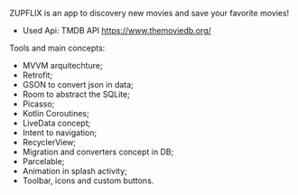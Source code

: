 ZUPFLIX is an app to discovery new movies and save your favorite movies!

- Used Api: TMDB API https://www.themoviedb.org/

Tools and main concepts: 

- MVVM arquitechture;
- Retrofit;
- GSON to convert json in data;
- Room to abstract the SQLite;
- Picasso;
- Kotlin Coroutines;
- LiveData concept;
- Intent to navigation;
- RecyclerView;
- Migration and converters concept in DB;
- Parcelable;
- Animation in splash activity;
- Toolbar, icons and custom buttons.


